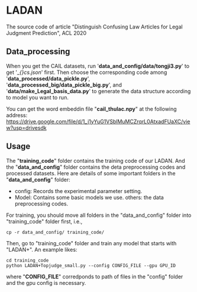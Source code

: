 # LADAN
The source code of article "Distinguish Confusing Law Articles for Legal Judgment Prediction", ACL 2020

## Data_processing 
When you get the CAIL datasets, run '__data_and_config/data/tongji3.py__' to get '__{}_cs.json__' first.
Then choose the corresponding code among '__data_processed/data_pickle.py__', '__data_processed_big/data_pickle_big.py__', and '__data/make_Legal_basis_data.py__' to generate the data structure according to model you want to run.

You can get the word embeddin file "__cail_thulac.npy__" at the following address: https://drive.google.com/file/d/1_j1yYuG1VSblMuMCZrqrL0AtxadFUaXC/view?usp=drivesdk

## Usage
The "__training_code__" folder contains the training code of our LADAN. And the "__data_and_config__" folder contains the deta preprocessing codes and processed datasets. 
Here are details of some important folders in the "__data_and_config__" folder:

* config: Records the experimental parameter setting.
* Model: Contains some basic models we use.
others: the data preprocessing codes.
	
For training, you should move all folders in the "data_and_config" folder into "training_code" folder first, i.e.,<br> 

	cp -r data_and_config/ training_code/

Then, go to "training_code" folder and train any model that starts with "LADAN+". An example likes: <br>

	cd training_code
	python LADAN+Topjudge_small.py --config CONFIG_FILE --gpu GPU_ID
	
where "__CONFIG_FILE__" corredponds to path of files in the "config" folder and the gpu config is necessary.


